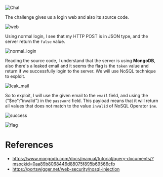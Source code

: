 ![Chal](https://github.com/user-attachments/assets/012d22aa-d9f9-48a9-b275-1d4d739cca11)


The challenge gives us a login web and also its source code.

![web](https://github.com/user-attachments/assets/f6bee303-964a-4205-a5a6-b59142e6b72a)


Using normal login, I see that my HTTP POST is in JSON type, and the server return the `false` value.

![normal_login](https://github.com/user-attachments/assets/841d1228-9fcf-49c6-aa6e-24b1fbfe07a3)


Reading the source code, I understand that the server is using **MongoDB**, also there's a leaked email and it seems the flag is the `token` value and return if we successfully login to the server. We will use NoSQL technique to exploit.

![leak_mail](https://github.com/user-attachments/assets/5365d727-7303-4e7f-8a6e-d468b11f002e)


So to exploit, I will use the given email to the `email` field, and using the {"$ne":"invalid"} in the `password` field. This payload means that it will return all values that does not match to the value `invalid` of NoSQL Operator `$ne`.

![success](https://github.com/user-attachments/assets/8e0d1630-919f-445f-b7a7-8716c2f72d71)


![flag](https://github.com/user-attachments/assets/710aa5ab-4c96-407e-96bc-1f8f2113adee)


# References
- https://www.mongodb.com/docs/manual/tutorial/query-documents/?msockid=0aa89b8068446d88075f895b69566cfb
- https://portswigger.net/web-security/nosql-injection
